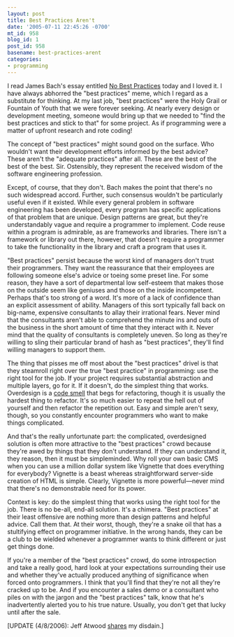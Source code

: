 ```yaml
---
layout: post
title: Best Practices Aren't
date: '2005-07-11 22:45:26 -0700'
mt_id: 958
blog_id: 1
post_id: 958
basename: best-practices-arent
categories:
- programming
---
```

<p>I read James Bach's essay entitled <a href="http://blackbox.cs.fit.edu/blog/james/archives/000187.html">No Best Practices</a> today and I loved it. I have always abhorred the "best practices" meme, which I regard as a substitute for thinking. At my last job, "best practices" were the Holy Grail or Fountain of Youth that we were forever seeking. At nearly every design or development meeting, someone would bring up that we needed to "find the best practices and stick to that" for some project. As if programming were a matter of upfront research and rote coding!</p>
<p>The concept of "best practices" might sound good on the surface. Who wouldn't want their development efforts informed by the best advice? These aren't the "adequate practices" after all. These are the best of the best of the best. Sir. Ostensibly, they represent the received wisdom of the software engineering profession.</p>
<p>Except, of course, that they don't. Bach makes the point that there's no such widespread accord. Further, such consensus wouldn't be particularly useful even if it existed. While every general problem in software engineering has been developed, every program has specific applications of that problem that are unique. Design patterns are great, but they're understandably vague and require a programmer to implement. Code reuse within a program is admirable, as are frameworks and libraries. There isn't a framework or library out there, however, that doesn't require a programmer to take the functionality in the library and craft a program that uses it.</p>
<p>"Best practices" persist because the worst kind of managers don't trust their programmers. They want the reassurance that their employees are following someone else's advice or toeing some preset line. For some reason, they have a sort of departmental low self-esteem that makes those on the outside seem like geniuses and those on the inside incompetent. Perhaps that's too strong of a word. It's more of a lack of confidence than an explicit assessment of ability. Managers of this sort typically fall back on big-name, expensive consultants to allay their irrational fears. Never mind that the consultants aren't able to comprehend the minute ins and outs of the business in the short amount of time that they interact with it. Never mind that the quality of consultants is completely uneven. So long as they're willing to sling their particular brand of hash as "best practices", they'll find willing managers to support them.</p>
<p>The thing that pisses me off most about the "best practices" drivel is that  they steamroll right over the true "best practice" in programming: use the right tool for the job. If your project requires substantial abstraction and multiple layers, go for it. If it doesn't, do the simplest thing that works. Overdesign is a <a href="http://xp.c2.com/CodeSmell.html">code smell</a> that begs for refactoring, though it is usually the hardest thing to refactor. It's so much easier to repeat the hell out of yourself and then refactor the repetition out. Easy and simple aren't sexy, though, so you constantly encounter programmers who want to make things complicated.</p>
<p>And that's the really unfortunate part: the complicated, overdesigned solution is often more attractive to the "best practices" crowd because they're awed by things that they don't understand. If they can understand it, they reason, then it must be simpleminded. Why roll your own basic CMS when you can use a million dollar system like Vignette that does everything for everybody? Vignette is a beast whereas straightforward server-side creation of HTML is simple. Clearly, Vignette is more powerful&#x2014;never mind that there's no demonstrable need for its power.</p>
<p>Context is key: do the simplest thing that works using the right tool for the job. There is no be-all, end-all solution. It's a chimera. "Best practices" at their least offensive are nothing more than design patterns and helpful advice. Call them that. At their worst, though, they're a snake oil that has a stultifying effect on programmer initiative. In the wrong hands, they can be a club to be wielded whenever a programmer wants to think different or just get things done.</p>
<p>If you're a member of the "best practices" crowd, do some introspection and take a really good, hard look at your expectations surrounding their use and whether they've actually produced anything of significance when forced onto programmers. I think that you'll find that they're not all they're cracked up to be. And if you encounter a sales demo or a consultant who piles on with the jargon and the "best practices" talk, know that he's inadvertently alerted you to his true nature. Usually, you don't get that lucky until after the sale.</p>
<p>[UPDATE (4/8/2006): Jeff Atwood <a href="http://www.codinghorror.com/blog/archives/000557.html">shares</a> my disdain.]</p>
